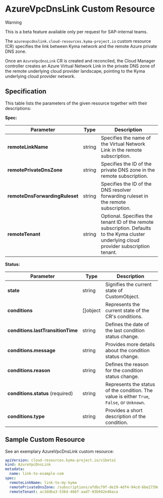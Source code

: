 # AzureVpcDnsLink Custom Resource

> [!WARNING]
> This is a beta feature available only per request for SAP-internal teams.

The `azurevpcdnslink.cloud-resources.kyma-project.io` custom resource (CR) specifies the link between Kyma network and the remote Azure private DNS zone.

Once an `AzureVpcDnsLink` CR is created and reconciled, the Cloud Manager controller creates an Azure Virtual Network Link in the private DNS zone of the remote underlying cloud provider landscape, pointing to the Kyma underlying cloud provider network.

## Specification

This table lists the parameters of the given resource together with their descriptions:

**Spec:**

| Parameter                      | Type   | Description                                                                                                                               |
|--------------------------------|--------|-------------------------------------------------------------------------------------------------------------------------------------------|
| **remoteLinkName**             | string | Specifies the name of the Virtual Network Link in the remote subscription.                                                                |
| **remotePrivateDnsZone**       | string | Specifies the ID of the private DNS zone in the remote subscription.                                                                      |
| **remoteDnsForwardingRuleset** | string | Specifies the ID of the DNS resolver forwarding ruleset in the remote subscription.                                                       |
| **remoteTenant**               | string | Optional. Specifies the tenant ID of the remote subscription. Defaults to the Kyma cluster underlying cloud provider subscription tenant. |

**Status:**

| Parameter                         | Type       | Description                                                                                 |
|-----------------------------------|------------|---------------------------------------------------------------------------------------------|
| **state**                         | string     | Signifies the current state of CustomObject.                                                |
| **conditions**                    | \[\]object | Represents the current state of the CR's conditions.                                        |
| **conditions.lastTransitionTime** | string     | Defines the date of the last condition status change.                                       |
| **conditions.message**            | string     | Provides more details about the condition status change.                                    |
| **conditions.reason**             | string     | Defines the reason for the condition status change.                                         |
| **conditions.status** (required)  | string     | Represents the status of the condition. The value is either `True`, `False`, or `Unknown`.  |
| **conditions.type**               | string     | Provides a short description of the condition.                                              |

## Sample Custom Resource

See an exemplary AzureVpcDnsLink custom resource:

```yaml
apiVersion: cloud-resources.kyma-project.io/v1beta1
kind: AzureVpcDnsLink
metadata:
  name: link-to-example-com
spec:
  remoteLinkName: link-to-my-kyma
  remotePrivateDnsZone: /subscriptions/afdbc79f-de19-4df4-94cd-6be2739dc0e0/resourceGroups/MyResourceGroup/providers/Microsoft.Network/privateDnsZones/example.com
  remoteTenant: ac3ddba3-536d-4b6f-aad7-03b942e46aca
```
